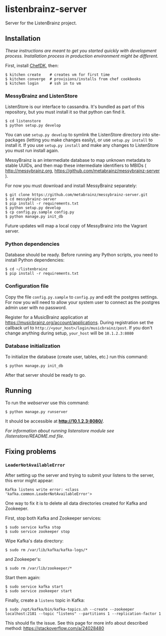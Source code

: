 # listenbrainz-server

Server for the ListenBrainz project.


## Installation

*These instructions are meant to get you started quickly with development
process. Installation process in production environment might be different.*

First, install [ChefDK](https://downloads.chef.io/chef-dk/), then:

    $ kitchen create    # creates vm for first time
    $ kitchen converge  # provisions/installs from chef cookbooks
    $ kitchen login     # ssh in to vm

### MessyBrainz and ListenStore

ListenStore is our interface to cassandra. It's bundled as part of this
repository, but you must install it so that python can find it.

    $ cd listenstore
    $ python setup.py develop

You can use `setup.py develop` to symlink the ListenStore directory into
site-packages (letting you make changes easily), or use `setup.py install`
to install it.  If you use `setup.py install` and make any changes to
ListenStore you must run install again.

MessyBrainz is an intermediate database to map unknown metadata to stable
UUIDs, and then map these intermediate identifiers to MBIDs
( http://messybrainz.org, https://github.com/metabrainz/messybrainz-server ).

For now you must download and install MessyBrainz separately:

    $ git clone https://github.com/metabrainz/messybrainz-server.git
    $ cd messybrainz-server
    $ pip install -r requirements.txt
    $ python setup.py develop
    $ cp config.py.sample config.py
    $ python manage.py init_db


Future updates will map a local copy of MessyBrainz into the Vagrant
server.

### Python dependencies

Database should be ready. Before running any Python scripts, you need to
install Python dependencies:

    $ cd ~/listenbrainz
    $ pip install -r requirements.txt

### Configuration file

Copy the file `config.py.sample` to `config.py` and edit the postgres
settings. For now you will need to allow your system user to connect
as the postgres admin user with no password.

Register for a MusicBrainz application at
https://musicbrainz.org/account/applications.
During registration set the callback url to
`http://<your_host>/login/musicbrainz/post`.
If you don't change anything during setup, `your_host`
will be `10.1.2.3:8080`

### Database initialization

To initialize the database (create user, tables, etc.) run this command:

    $ python manage.py init_db

After that server should be ready to go.


## Running

To run the *webserver* use this command:

    $ python manage.py runserver

It should be accessible at **http://10.1.2.3:8080/**.

*For information about running listenstore module see /listenstore/README.md
file.*


## Fixing problems

### `LeaderNotAvailableError`

After setting up the server and trying to submit your listens to the server,
this error might appear:

    Kafka listens write error: <class 'kafka.common.LeaderNotAvailableError'>

One way to fix it is to delete all data directories created for Kafka and
Zookeeper.

First, stop both Kafka and Zookeeper services:

    $ sudo service kafka stop
    $ sudo service zookeeper stop

Wipe Kafka's data directory:

    $ sudo rm /var/lib/kafka/kafka-logs/*

and Zookeeper's:

    $ sudo rm /var/lib/zookeeper/*

Start them again:

    $ sudo service kafka start
    $ sudo service zookeeper start

Finally, create a `listens` topic in Kafka:

    $ sudo /opt/kafka/bin/kafka-topics.sh --create --zookeeper localhost:2181 --topic "listens" --partitions 1 --replication-factor 1

This should fix the issue. See this page for more info about described method:
https://stackoverflow.com/a/24028480
